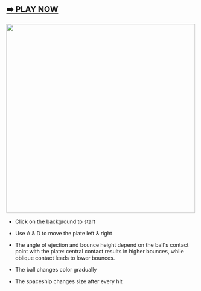 ## [➡️ PLAY NOW](https://hainuochen.hosting.nyu.edu/newport/spaceshipFolder/spaceship-game.html)

<img src="images/spaceshipgame.gif" width="500"/>

*   Click on the background to start
*   Use A & D to move the plate left & right
  
*   The angle of ejection and bounce height depend on the ball's contact point with the plate: central contact results in higher bounces, while oblique contact leads to lower bounces.
*   The ball changes color gradually
*   The spaceship changes size after every hit
